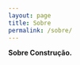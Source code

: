 ```yaml
---
layout: page
title: Sobre
permalink: /sobre/
---
```





**Sobre Construção.**

<!-- Place this tag where you want the button to render. -->

<!-- Place this tag in your head or just before your close body tag. -->
<script async defer src="https://buttons.github.io/buttons.js"></script>